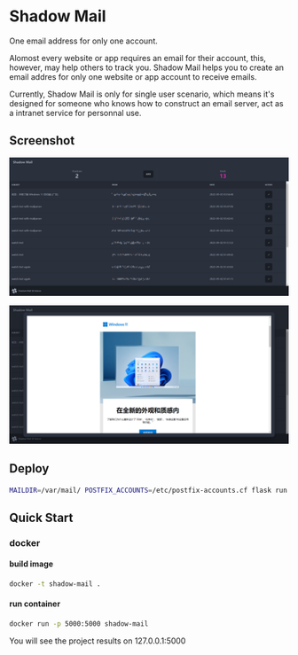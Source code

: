 # Shadow Mail

One email address for only one account.

Alomost every website or app requires an email for their account, this, however, may help others to track you.
Shadow Mail helps you to create an email addres for only one website or app account to receive emails.

Currently, Shadow Mail is only for single user scenario, which means it's designed for someone who knows how to construct an email server, act as a intranet service for personnal use.

## Screenshot

![home](./screenshots/home.png)

![preview](./screenshots/preview.png)

## Deploy

```bash
MAILDIR=/var/mail/ POSTFIX_ACCOUNTS=/etc/postfix-accounts.cf flask run
```


## Quick Start

### docker

#### build image

```sh
docker -t shadow-mail .
```
#### run container

```sh
docker run -p 5000:5000 shadow-mail
```
You will see the project results on 127.0.0.1:5000

